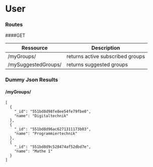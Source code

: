 # User



### Routes
####GET

|Ressource   | Description  |
|---|---|
|/myGroups/   | returns active subscribed groups  |
|/mySuggestedGroups/   | returns suggested groups  |


### Dummy Json Results

#### /myGroups/
```
[
  {
    "_id": "551bd8d98fe8ee54fe79fbe0",
    "name": "Digitaltechnik"
  },
  {
    "_id": "551bd8d96ac6271311173b03",
    "name": "Programmiertechnik"
  },
  {
    "_id": "551bd8d9c528474af52dbd7e",
    "name": "Mathe 1"
  }
]

```

